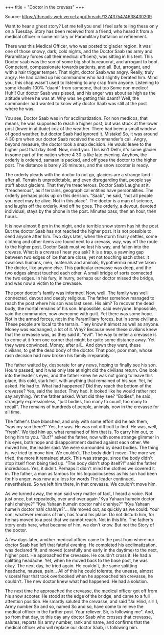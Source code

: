 +++
title = "Doctor in the crevass"
+++

Source: https://threads-web.vercel.app/threads/1374375474638430209

Want to hear a ghost story? Let me tell you one! I feel safe telling these only on a Tuesday. Story has been received from a friend, who heard it from a medical officer in some military or Paramilitary battalion or refinement.

There was this Medical Officer, who was posted to glacier region. It was one of those snowy, dark, cold nights, and the Doctor Saab (as army and Paramilitary forces call their medical officers), was sitting in his tent. This Doctor saab was the son of some big shot bureaucrat, and arrogant to boot. Competent, compassionate towards patients, and all. But, arrogant, and with a hair trigger temper. That night, doctor Saab was angry. Really, truly angry. He had called up his commander who had slightly berated him. Mind you, this chap wasn't used to listening to any crap from anyone. Listening to some khaalis 100% "daant" from someone, that too Some non medico! Huh!! Our doctor Saab was pissed, and his anger was about as high as the altitude where he was at. Why was he getting this daant? Well, the commander had wanted to know why doctor Saab was still at the post where he was.

You see, Doctor Saab was in for acclimatization. For non medicos, that means, he was supposed to reach a higher post, but was stuck at the lower post (lower in altitude) coz of the weather. There had been a small window of good weather, but doctor Saab had ignored it. Mistake! So, it was around 4 30 pm when our doctor Saab received the commander's call. Angry, beyond measure, the doctor took a snap decision. He would leave to the higher post that day itself. Now, mind you. This isn't Delhi, it's some glacier in some part of the nation where 4 30 is like late evening. Anyhow, the orderly is ordered, samaan is packed, and off goes the doctor to the higher post. The distance is barely 20 minutes, and the snow scooter is ready. 

The orderly pleads with the doctor to not go, glaciers are a strange land after all. Terrain is unpredictable, and even disregarding that, people say stuff about glaciers. That they're treacherous. Doctor Saab Laughs at it. "treacherous", as if terrains, geographical entities have personalities. The orderly perhaps picks up on this derision. "Saab", he said, "not all people you meet may be alive. Not in this place". The doctor is a man of science, and laughs off the orderly. And off he goes. The orderly, a devout, devoted individual, stays by the phone in the post. Minutes pass, then an hour, then hours. 

It is now almost 8 pm in the night, and a terrible snow storm has hit the post. But the doctor Saab has not reached the higher post. It is not possible to send anyone after him. Two days later, when the storm finally settles, some clothing and other items are found next to a crevass, way, way off the route to the higher post. Doctor Saab must've lost his way, and fallen into the crevass. What is a crevass I hear you ask? It is a trap, a yawning gap between two edges of ice that are close, yet not touching each other. It swallows humans, men, materials and animals; hypothermia must've taken The doctor, like anyone else. This particular crevasse was deep, and the two edges almost touched each other. A small bridge of sorts connected the two edges. In his fury, in hurry, perhaps our doctor missed the bridge, and was now a victim to the crevasse.

The poor doctor's family was informed. Now, well. The family was well connected, devout and deeply religious. The father somehow managed to reach the post where his son was last seen. His aim? To recover the dead body, the mortal remains of his son. Impossible, said everyone. Impossible, said the commander, now overcome with guilt. Yet there was some hope. Not in the armed forces, not in the Paramilitary forces, but in some civilians. These people are local to the terrain. They know it almost as well as anyone. Money was exchanged, a lot of it. Why? Because even these civilians knew that the crevasse was, as they said it, "evil". The way to enter a crevasse is to come at it from one corner that might be quite some distance away. Yet they were convinced. Money, after all... And down they went, these civilians, to get the dead body of the doctor. That poor, poor man, whose rash decision had now broken his family irreparably.

The father waited by, desperate for any news, hoping to finally see his son. Hours passed, and it was only late at night did the civilians return. One look into the leader's eyes, and the father knew he was not going to leave this place, this cold, stark hell, with anything that remained of his son. Yet, he asked. He had to. What had happened? Did they reach the bottom of the crevasse? Yes, said the leader. They had. It looked like he would rather not say anything. Yet the father asked. What did they see? "Bodies", he said, strangely expressionless, "just bodies, too many to count, too many to recall". The remains of hundreds of people, animals, now in the crevasse for all time.

The father's face blanched, and only with some effort did he ask them, "was my son there?" Yes, he was. He was not difficult to find. He was, well, "fresh". We tied him up, what remained of him that is. To carry him out, to bring him to you. "But?" asked the father, now with some strange glimmer in his eyes, both hope and disappointment dashed against each other. We moved him, the leader said. We were surrounded by dead bodies. The thing is, we tried to move him. We couldn't. The body didn't move. The more we tried, the more it remained stuck. This was strange, since the body didn't stop itself from being tied up. "The body didn't stop itself?!" said the father incredulous. Yes, it didn't. Perhaps it didn't mind the clothes we covered it in. The father, a man as famous for his loquaciousness as his son had been for his anger, was now at a loss for words The leader continued, nevertheless. So we left him there, in that crevasse. We couldn't move him. 


As we turned away, the man said very matter of fact, I heard a voice. Not just once, but repeatedly, over and over again."Kya Yahaan humein doctor nahi chahiye?" "Kya Yahaan humein doctor nahi chahiye?" "Kya Yahaan humein doctor nahi chahiye?"... We moved out, as quickly as we could. Your son, whatever remains of him, has found his place. Do not disturb him, for he has moved to a post that we cannot reach. Not in this life. The father's story ends here, what became of him, we don't know. But not the Story of the doctor. 


A few days later, another medical officer came to the post from where our doctor Saab had left that fateful evening. He completed his acclimatization, was declared fit, and moved (carefully and early in the daytime) to the next, higher post. He approached the crevasse. He couldn't cross it. He had a splitting headache. Yet, when he moved back to the base post, he was okay. The next day, he tried again. He couldn't, the same splitting headache, nausea, pain... All of this he could tolerate, the unease, almost visceral fear that took overbooked when he approached teh crevasse, he couldn't. The new doctor knew what had happened. He had a solution.

The next time he approached the crevasse, the medical officer got off from his snow scooter. He stood at the edge of the bridge, and came to a full attention position. He smartly saluted the crevasse, and said "Jai Hind, sir! I, Army number So and so, named So and so, have come to relieve the medical officer in the further post. Your reliever, Sir, is following me". And, so from that day, to this day any doctor Saab who crosses that crevasse, salutes, reports his army number, rank and name, and confirms that the medical officer who will replace our doctor Saab, is following him.